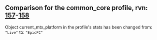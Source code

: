 ## Comparison for the common_core profile, rvn: [157](https://github.com/PRO100KatYT/FortniteProfileRevisions/tree/main/profiles/common_core/157%20common_core.json)-[158](https://github.com/PRO100KatYT/FortniteProfileRevisions/tree/main/profiles/common_core/158%20common_core.json)

Object current_mtx_platform in the profile's stats has been changed from: `"Live"` to: `"EpicPC"`
<br><br>
